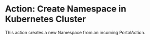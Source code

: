 # Action: Create Namespace in Kubernetes Cluster

This action creates a new Namespace from an incoming PortalAction.